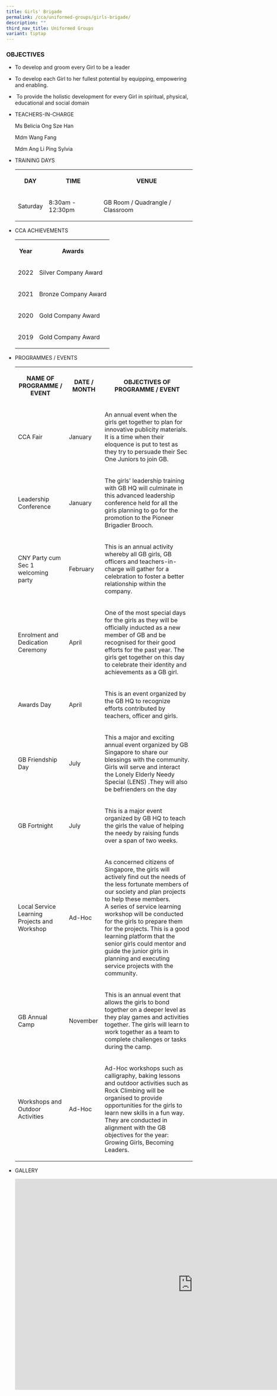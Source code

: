 ```yaml
---
title: Girls' Brigade
permalink: /cca/uniformed-groups/girls-brigade/
description: ""
third_nav_title: Uniformed Groups
variant: tiptap
---
```

<h3>OBJECTIVES</h3><ul data-tight="true" class="tight"><li><p>To develop and groom every Girl to be a leader</p></li><li><p>To develop each Girl to her fullest potential by equipping, empowering and enabling.&nbsp;</p></li><li><p>&nbsp;To provide the holistic development for every Girl in spiritual, physical, educational and social domain</p></li></ul><ul><li><p>TEACHERS-IN-CHARGE</p><p>Ms Belicia Ong Sze Han&nbsp;</p><p>Mdm Wang Fang</p><p>Mdm Ang Li Ping Sylvia</p><p></p></li><li><p>TRAINING DAYS</p><p></p><table><tbody><tr><th rowspan="1" colspan="1"><p>DAY</p></th><th rowspan="1" colspan="1"><p>TIME</p></th><th rowspan="1" colspan="1"><p>VENUE</p></th></tr><tr><td rowspan="1" colspan="1"><p>Saturday</p></td><td rowspan="1" colspan="1"><p>8:30am - 12:30pm</p></td><td rowspan="1" colspan="1"><p>GB Room / Quadrangle / Classroom</p></td></tr></tbody></table></li><li><p>CCA ACHIEVEMENTS</p><p></p><table><tbody><tr><th rowspan="1" colspan="1"><p>Year</p></th><th rowspan="1" colspan="1"><p>Awards</p></th></tr><tr><td rowspan="1" colspan="1"><p>2022</p></td><td rowspan="1" colspan="1"><p>Silver Company Award <br></p></td></tr><tr><td rowspan="1" colspan="1"><p>2021</p></td><td rowspan="1" colspan="1"><p>Bronze Company Award<br></p></td></tr><tr><td rowspan="1" colspan="1"><p>2020</p></td><td rowspan="1" colspan="1"><p>Gold Company Award <br></p></td></tr><tr><td rowspan="1" colspan="1"><p>2019</p></td><td rowspan="1" colspan="1"><p>Gold Company Award<br></p></td></tr></tbody></table></li><li><p>PROGRAMMES / EVENTS</p><p></p><table><tbody><tr><th rowspan="1" colspan="1"><p>NAME OF PROGRAMME / EVENT</p></th><th rowspan="1" colspan="1"><p>DATE / MONTH</p></th><th rowspan="1" colspan="1"><p>OBJECTIVES OF PROGRAMME / EVENT</p></th></tr><tr><td rowspan="1" colspan="1"><p>CCA Fair</p></td><td rowspan="1" colspan="1"><p>January</p></td><td rowspan="1" colspan="1"><p>An annual event when the girls get together to plan for innovative publicity materials. It is a time when their eloquence is put to test as they try to persuade their Sec One Juniors to join GB.</p></td></tr><tr><td rowspan="1" colspan="1"><p>Leadership Conference</p></td><td rowspan="1" colspan="1"><p>January</p></td><td rowspan="1" colspan="1"><p>The girls' leadership training with GB HQ will culminate in this advanced leadership conference held for all the girls planning to go for the promotion to the Pioneer Brigadier Brooch.</p></td></tr><tr><td rowspan="1" colspan="1"><p>CNY Party cum Sec 1 welcoming party</p></td><td rowspan="1" colspan="1"><p>February</p></td><td rowspan="1" colspan="1"><p>This is an annual activity whereby all GB girls, GB officers and teachers-in-charge will gather for a celebration to foster a better relationship within the company.</p></td></tr><tr><td rowspan="1" colspan="1"><p>Enrolment and Dedication Ceremony</p></td><td rowspan="1" colspan="1"><p>April</p></td><td rowspan="1" colspan="1"><p>One of the most special days for the girls as they will be officially inducted as a new member of GB and be recognised for their good efforts for the past year. The girls get together on this day to celebrate their identity and achievements as a GB girl.</p></td></tr><tr><td rowspan="1" colspan="1"><p>Awards Day</p></td><td rowspan="1" colspan="1"><p>April</p></td><td rowspan="1" colspan="1"><p>This is an event organized by the GB HQ to recognize efforts contributed by teachers, officer and girls.</p></td></tr><tr><td rowspan="1" colspan="1"><p>GB Friendship Day</p></td><td rowspan="1" colspan="1"><p>July</p></td><td rowspan="1" colspan="1"><p>This a major and exciting annual event organized by GB Singapore to share our blessings with the community. Girls will serve and interact the Lonely Elderly Needy Special (LENS) .They will also be befrienders on the day</p></td></tr><tr><td rowspan="1" colspan="1"><p>GB Fortnight</p></td><td rowspan="1" colspan="1"><p>July</p></td><td rowspan="1" colspan="1"><p>This is a major event organized by GB HQ to teach the girls the value of helping the needy by raising funds over a span of two weeks.</p></td></tr><tr><td rowspan="1" colspan="1"><p>Local Service Learning Projects and Workshop</p></td><td rowspan="1" colspan="1"><p>Ad-Hoc</p></td><td rowspan="1" colspan="1"><p>As concerned citizens of Singapore, the girls will actively find out the needs of the less fortunate members of our society and plan projects to help these members.<br>A series of service learning workshop will be conducted for the girls to prepare them for the projects. This is a good learning platform that the senior girls could mentor and guide the junior girls in planning and executing service projects with the community.</p></td></tr><tr><td rowspan="1" colspan="1"><p>GB Annual Camp</p></td><td rowspan="1" colspan="1"><p>November<br></p></td><td rowspan="1" colspan="1"><p>This is an annual event that allows the girls to bond together on a deeper level as they play games and activities together. The girls will learn to work together as a team to complete challenges or tasks during the camp.</p></td></tr><tr><td rowspan="1" colspan="1"><p>Workshops and Outdoor Activities</p></td><td rowspan="1" colspan="1"><p>Ad-Hoc</p></td><td rowspan="1" colspan="1"><p>Ad-Hoc workshops such as calligraphy, baking lessons and outdoor activities such as Rock Climbing will be organised to provide opportunities for the girls to learn new skills in a fun way. They are conducted in alignment with the GB objectives for the year: Growing Girls, Becoming Leaders.<br></p></td></tr></tbody></table></li><li><p>GALLERY</p><p></p><div class="iframe-wrapper"><iframe height="569" width="960" allowfullscreen="true" frameborder="0" src="https://docs.google.com/presentation/d/e/2PACX-1vQotQ4PB4zXAWytBl-P9uCbe8KrU4MSJP_dMjoDlTKFh5ifz5eqwiFjlzMyPMEm1Aa1Ib7s_EQ7eLFR/embed?start=true&amp;loop=true&amp;delayms=3000"></iframe></div><p></p></li></ul><p></p>